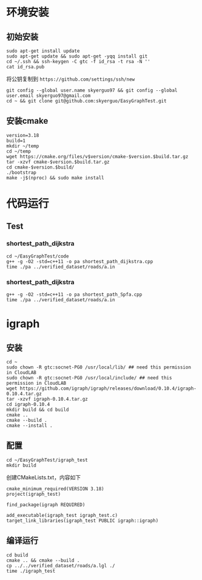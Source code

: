 # 环境安装

## 初始安装

```
sudo apt-get install update
sudo apt-get update && sudo apt-get -yqq install git
cd ~/.ssh && ssh-keygen -C gtc -f id_rsa -t rsa -N ''
cat id_rsa.pub
```

将公钥复制到 `https://github.com/settings/ssh/new`

```
git config --global user.name skyerguo97 && git config --global user.email skyerguo97@gmail.com
cd ~ && git clone git@github.com:skyerguo/EasyGraphTest.git
```

## 安装cmake

```
version=3.18
build=1
mkdir ~/temp
cd ~/temp
wget https://cmake.org/files/v$version/cmake-$version.$build.tar.gz
tar -xzvf cmake-$version.$build.tar.gz
cd cmake-$version.$build/
./bootstrap
make -j$(nproc) && sudo make install
```

# 代码运行

## Test

### shortest_path_dijkstra

```
cd ~/EasyGraphTest/code
g++ -g -O2 -std=c++11 -o pa shortest_path_dijkstra.cpp
time ./pa ../verified_dataset/roads/a.in
```

### shortest_path_dijkstra

```
g++ -g -O2 -std=c++11 -o pa shortest_path_Spfa.cpp
time ./pa ../verified_dataset/roads/a.in
```



# igraph

## 安装

```
cd ~
sudo chown -R gtc:socnet-PG0 /usr/local/lib/ ## need this permission in CloudLAB
sudo chown -R gtc:socnet-PG0 /usr/local/include/ ## need this permission in CloudLAB
wget https://github.com/igraph/igraph/releases/download/0.10.4/igraph-0.10.4.tar.gz
tar -xzvf igraph-0.10.4.tar.gz
cd igraph-0.10.4
mkdir build && cd build
cmake ..
cmake --build .
cmake --install .
```

## 配置
```
cd ~/EasyGraphTest/igraph_test
mkdir build
```

创建CMakeLists.txt，内容如下
```
cmake_minimum_required(VERSION 3.18)
project(igraph_test)

find_package(igraph REQUIRED)

add_executable(igraph_test igraph_test.c)
target_link_libraries(igraph_test PUBLIC igraph::igraph)
```

## 编译运行

```
cd build
cmake .. && cmake --build .
cp ../../verified_dataset/roads/a.lgl ./
time ./igraph_test
```